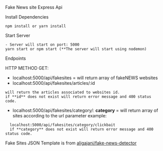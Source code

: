 Fake News site Express Api

Install Dependencies

```
npm install or yarn install
```

Start Server

```
- Server will start on port: 5000
yarn start or npm start (**The server will start using nodemon)
```

Endpoints

HTTP METHOD GET:

- localhost:5000/api/fakesites = will return array of fakeNEWS websites
- localhost:5000/api/fakesites/articles/:id

```
will return the articles associated to websites id.
if **id** does not exist will return error message and 400 status code.

```

- localhost:5000/api/fakesites/category/: **category** = will return array of sites according to the url parameter example:

```
  localhost:5000/api/fakesites/category/clickbait
  if **category** does not exist will return error message and 400 status code.

```

Fake Sites JSON Template is from [aligajani/fake-news-detector](https://github.com/aligajani/fake-news-detector)
